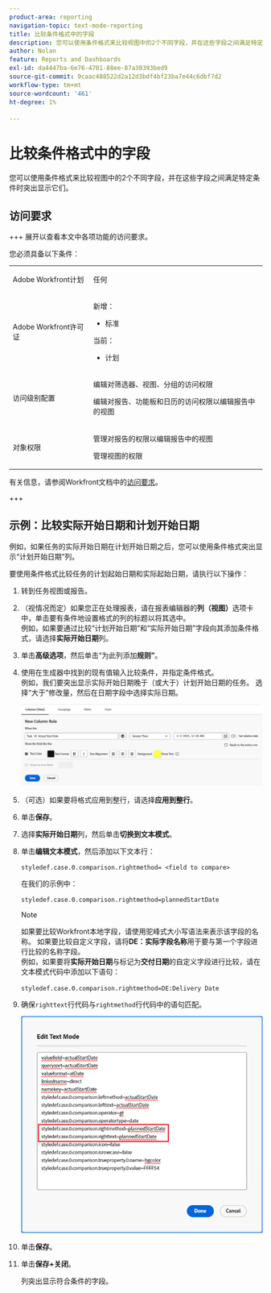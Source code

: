 ```yaml
---
product-area: reporting
navigation-topic: text-mode-reporting
title: 比较条件格式中的字段
description: 您可以使用条件格式来比较视图中的2个不同字段，并在这些字段之间满足特定条件时突出显示它们。
author: Nolan
feature: Reports and Dashboards
exl-id: da4447ba-6e76-4701-88ee-87a30393bed9
source-git-commit: 9caac488522d2a12d3bdf4bf23ba7e44c6dbf7d2
workflow-type: tm+mt
source-wordcount: '461'
ht-degree: 1%

---
```


# 比较条件格式中的字段

<!-- Audited: 1/2025 -->

您可以使用条件格式来比较视图中的2个不同字段，并在这些字段之间满足特定条件时突出显示它们。

## 访问要求

+++ 展开以查看本文中各项功能的访问要求。

您必须具备以下条件：

<table style="table-layout:auto"> 
 <col> 
 <col> 
 <tbody> 
  <tr> 
   <td role="rowheader">Adobe Workfront计划</td> 
   <td> <p>任何</p> </td> 
  </tr> 
  <tr> 
   <td role="rowheader">Adobe Workfront许可证</td> 
   <td> 
      <p>新增：</p>
         <ul>
         <li><p>标准</p></li>
         </ul>
      <p>当前：</p>
         <ul>
         <li><p>计划</p></li>
         </ul>
   </td> 
  </tr> 
  <tr> 
   <td role="rowheader">访问级别配置</td> 
   <td> <p>编辑对筛选器、视图、分组的访问权限</p> <p>编辑对报告、功能板和日历的访问权限以编辑报告中的视图</p></td> 
  </tr> 
  <tr> 
   <td role="rowheader">对象权限</td> 
   <td> <p>管理对报告的权限以编辑报告中的视图</p> <p>管理视图的权限</p></td> 
  </tr> 
 </tbody> 
</table>

有关信息，请参阅Workfront文档中的[访问要求](/help/quicksilver/administration-and-setup/add-users/access-levels-and-object-permissions/access-level-requirements-in-documentation.md)。

+++

## 示例：比较实际开始日期和计划开始日期

例如，如果任务的实际开始日期在计划开始日期之后，您可以使用条件格式突出显示“计划开始日期”列。

要使用条件格式比较任务的计划起始日期和实际起始日期，请执行以下操作：

1. 转到任务视图或报告。
1. （视情况而定）如果您正在处理报表，请在报表编辑器的&#x200B;**列（视图）**&#x200B;选项卡中，单击要有条件地设置格式的列的标题以将其选中。\
   例如，如果要通过比较“计划开始日期”和“实际开始日期”字段向其添加条件格式，请选择&#x200B;**实际开始日期**&#x200B;列。

1. 单击&#x200B;**高级选项**，然后单击“为此列添加&#x200B;**规则”**。

1. 使用在生成器中找到的现有值输入比较条件，并指定条件格式。\
   例如，我们要突出显示实际开始日期晚于（或大于）计划开始日期的任务。 选择“大于”修改量，然后在日期字段中选择实际日期。

   ![](assets/cond-format-1-350x84.png)

1. （可选）如果要将格式应用到整行，请选择&#x200B;**应用到整行**。
1. 单击&#x200B;**保存**。

1. 选择&#x200B;**实际开始日期**&#x200B;列，然后单击&#x200B;**切换到文本模式**。

1. 单击&#x200B;**编辑文本模式**，然后添加以下文本行：

   ```
   styledef.case.0.comparison.rightmethod= <field to compare>
   ```

   在我们的示例中：

   ```
   styledef.case.0.comparison.rightmethod=plannedStartDate
   ```

   >[!NOTE]
   >
   >如果要比较Workfront本地字段，请使用驼峰式大小写语法来表示该字段的名称。 如果要比较自定义字段，请将&#x200B;**DE：实际字段名称**&#x200B;用于要与第一个字段进行比较的名称字段。\
   >例如，如果要将&#x200B;**实际开始日期**&#x200B;与标记为&#x200B;**交付日期**&#x200B;的自定义字段进行比较，请在文本模式代码中添加以下语句：
   >
   >`styledef.case.0.comparison.rightmethod=DE:Delivery Date`

1. 确保`righttext`行代码与`rightmethod`行代码中的语句匹配。

   ![](assets/cond-format-2-350x171.png)

1. 单击&#x200B;**保存**。
1. 单击&#x200B;**保存+关闭**。

   列突出显示符合条件的字段。
